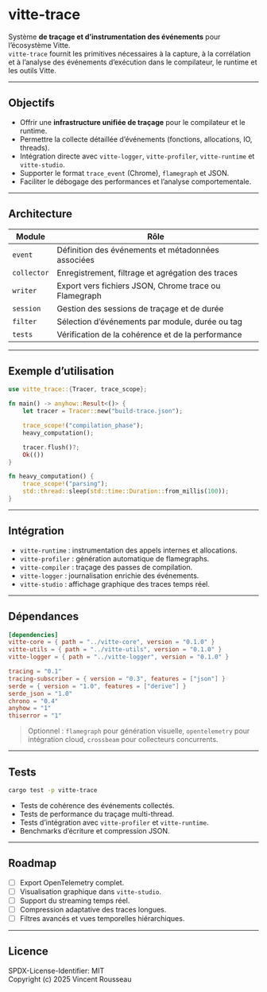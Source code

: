 

# vitte-trace

Système **de traçage et d’instrumentation des événements** pour l’écosystème Vitte.  
`vitte-trace` fournit les primitives nécessaires à la capture, à la corrélation et à l’analyse des événements d’exécution dans le compilateur, le runtime et les outils Vitte.

---

## Objectifs

- Offrir une **infrastructure unifiée de traçage** pour le compilateur et le runtime.  
- Permettre la collecte détaillée d’événements (fonctions, allocations, IO, threads).  
- Intégration directe avec `vitte-logger`, `vitte-profiler`, `vitte-runtime` et `vitte-studio`.  
- Supporter le format `trace_event` (Chrome), `flamegraph` et JSON.  
- Faciliter le débogage des performances et l’analyse comportementale.

---

## Architecture

| Module        | Rôle |
|---------------|------|
| `event`       | Définition des événements et métadonnées associées |
| `collector`   | Enregistrement, filtrage et agrégation des traces |
| `writer`      | Export vers fichiers JSON, Chrome trace ou Flamegraph |
| `session`     | Gestion des sessions de traçage et de durée |
| `filter`      | Sélection d’événements par module, durée ou tag |
| `tests`       | Vérification de la cohérence et de la performance |

---

## Exemple d’utilisation

```rust
use vitte_trace::{Tracer, trace_scope};

fn main() -> anyhow::Result<()> {
    let tracer = Tracer::new("build-trace.json");

    trace_scope!("compilation_phase");
    heavy_computation();

    tracer.flush()?;
    Ok(())
}

fn heavy_computation() {
    trace_scope!("parsing");
    std::thread::sleep(std::time::Duration::from_millis(100));
}
```

---

## Intégration

- `vitte-runtime` : instrumentation des appels internes et allocations.  
- `vitte-profiler` : génération automatique de flamegraphs.  
- `vitte-compiler` : traçage des passes de compilation.  
- `vitte-logger` : journalisation enrichie des événements.  
- `vitte-studio` : affichage graphique des traces temps réel.

---

## Dépendances

```toml
[dependencies]
vitte-core = { path = "../vitte-core", version = "0.1.0" }
vitte-utils = { path = "../vitte-utils", version = "0.1.0" }
vitte-logger = { path = "../vitte-logger", version = "0.1.0" }

tracing = "0.1"
tracing-subscriber = { version = "0.3", features = ["json"] }
serde = { version = "1.0", features = ["derive"] }
serde_json = "1.0"
chrono = "0.4"
anyhow = "1"
thiserror = "1"
```

> Optionnel : `flamegraph` pour génération visuelle, `opentelemetry` pour intégration cloud, `crossbeam` pour collecteurs concurrents.

---

## Tests

```bash
cargo test -p vitte-trace
```

- Tests de cohérence des événements collectés.  
- Tests de performance du traçage multi-thread.  
- Tests d’intégration avec `vitte-profiler` et `vitte-runtime`.  
- Benchmarks d’écriture et compression JSON.

---

## Roadmap

- [ ] Export OpenTelemetry complet.  
- [ ] Visualisation graphique dans `vitte-studio`.  
- [ ] Support du streaming temps réel.  
- [ ] Compression adaptative des traces longues.  
- [ ] Filtres avancés et vues temporelles hiérarchiques.

---

## Licence

SPDX-License-Identifier: MIT  
Copyright (c) 2025 Vincent Rousseau